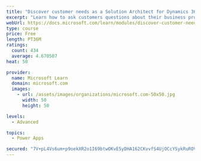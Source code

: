 ```yaml
---
title: "Discover customer needs as a Solution Architect for Dynamics 365 and Power Platform"
excerpt: "Learn how to ask customers questions about their business processes and feature requirements to create a viable solution."
webUrl: https://docs.microsoft.com/learn/modules/discover-customer-needs/
type: course
price: Free
length: PT36M
ratings:
  count: 434
  average: 4.670507
heat: 50

provider:
  name: Microsoft Learn
  domain: microsoft.com
  images:
    - url: /assets/images/organizations/microsoft.com-50x50.jpg
      width: 50
      height: 50

levels:
  - Advanced

topics:
  - Power Apps

secured: "7V+pL4Vs6um+p9oekXR2o1I69btwOKvE5yDHA162CKvvfS4UjOCcYSykRuROV/qPAwCfhobD0iv0j0N10tacbvFtV3yk44fTaUOD0klQNozZOmgXXi8dxXafSDfX7onamAFPufMpAH8vBKcdr5eQdtgKMqYG3u+DPeTAwU+2u9Yj+gmo6FQWTRK+wXENYqH1TOBPjTNGw6xHiqwfMUhNJCA5ypTFYX4IZluQnDMQ3XT+bzkL7+aiZaoRPpg7L+jLracP0SxdFgZgKiIV+r2Z+GB6qgdpUfwj6+yNA0bChgNVZbR1UfWXO38UDzFYGZNlbk3RtkVRs/m/jRgTzR7B6iSqG0KP0iLtFpSiKbwcKXhOd6uSZubztA+DdZHPaaii12xBmxMA9pVkU0047hghgsmHM2Xn9bkHurBR7gYWn1g=;DWxOajfMQdi31mL4HnFXgA=="
---
```


